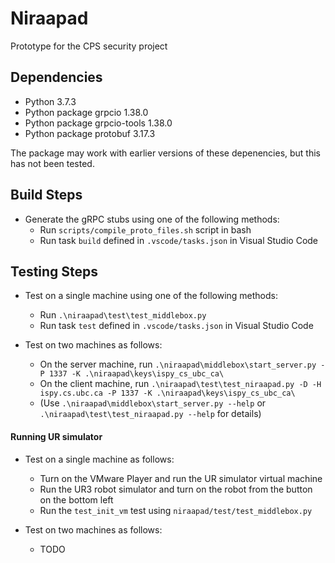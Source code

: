 # Niraapad
Prototype for the CPS security project

## Dependencies

* Python 3.7.3
* Python package grpcio 1.38.0
* Python package grpcio-tools 1.38.0
* Python package protobuf 3.17.3

The package may work with earlier versions of these depenencies, but this has not been tested.

## Build Steps

* Generate the gRPC stubs using one of the following methods:
    * Run `scripts/compile_proto_files.sh` script in bash
    * Run task `build` defined in `.vscode/tasks.json` in Visual Studio Code

## Testing Steps

* Test on a single machine using one of the following methods:
    * Run `.\niraapad\test\test_middlebox.py`
    * Run task `test` defined in `.vscode/tasks.json` in Visual Studio Code

* Test on two machines as follows:
    * On the server machine, run `.\niraapad\middlebox\start_server.py -P 1337 -K .\niraapad\keys\ispy_cs_ubc_ca\`
    * On the client machine, run `.\niraapad\test\test_niraapad.py -D -H ispy.cs.ubc.ca -P 1337 -K .\niraapad\keys\ispy_cs_ubc_ca\`
    * (Use `.\niraapad\middlebox\start_server.py --help` or `.\niraapad\test\test_niraapad.py --help` for details)

#### Running UR simulator

* Test on a single machine as follows:
    * Turn on the VMware Player and run the UR simulator virtual machine
    * Run the UR3 robot simulator and turn on the robot from the button on the bottom left
    * Run the `test_init_vm` test using `niraapad/test/test_middlebox.py`

* Test on two machines as follows:
    * TODO